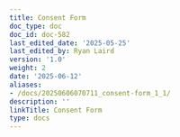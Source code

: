 ```yaml
---
title: Consent Form
doc_type: doc
doc_id: doc-582
last_edited_date: '2025-05-25'
last_edited_by: Ryan Laird
version: '1.0'
weight: 2
date: '2025-06-12'
aliases:
- /docs/20250606070711_consent-form_1_1/
description: ''
linkTitle: Consent Form
type: docs
---
```


